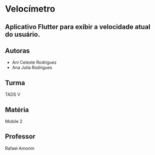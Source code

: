 # Velocímetro

## Aplicativo Flutter para exibir a velocidade atual do usuário.

## Autoras

- Ani Celeste Rodriguez  
- Ana Julia Rodrigues  

## Turma

TADS V

## Matéria

Mobile 2

## Professor

Rafael Amorim

